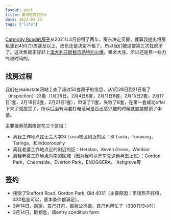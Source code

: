 ```yaml
---
layout: post
title: 澳洲租房经历3
date: 2023-04-29
tags: ["life"]
---
```


[Carmody Road的房子](http://zjuwhw.github.io/2021/04/01/rent.html)从2021年3月份租了两年，房东决定买房，就算我提出将房租涨到450刀/周甚至以上，房东还是决定不租了。所以我们被迫要第三次找房子了。这次租房正好赶上[澳大利亚房租市场特别火爆](https://www.abc.net.au/news/2023-02-20/share-house-costs-rents-prices-household-size-flatmates/101976084)，租金大涨，所以还是费一些力气和时间的。

## 找房过程

我们在realestate网站上查了超过50套房子的信息，从1月28日到21日看了（inspection）23套（1月28日，2月4日6套，2月11日8套，2月15日2套，2月17日1套，2月18日3套，2月21日1套），申请了11套，失败了8套，在第一套成功offer下来了就接受了，所以后面有两套打电话问是否还感兴趣的时候就直接撤销了申请。

主要搜索范围限定在三个区域：

- 离我工作地点昆士兰大学St Lucia校区附近的区：St Lucia，Toowong，Taringa，和indooroopilly
- 离我老婆工作地点近的附近的区：Herston，Keven Grove，Windsor
- 离我老婆工作地点向南的区域（因为我可以开车先送他再去上班）：Gordon Park，Chermside，Everton Park，ENOGGERA， Ashgrove等

## 签约

- 接受了Stafford Road, Gordon Park, Qld 4031（主要原因：市场热不好租，430租金可以，基本条件都满足）。
- 3月14日，搬家。自己打包，搬家公司搬，自己也帮忙了（300刀/3小时）
- 3月14日，取钥匙，填entry condition form


